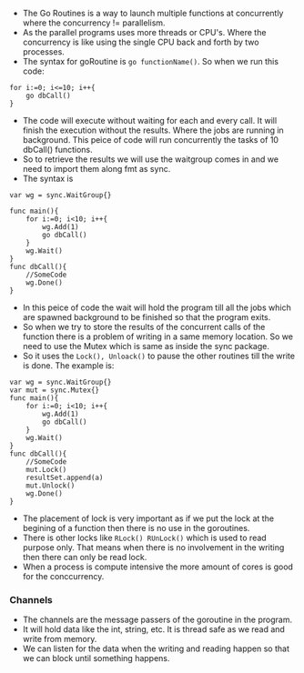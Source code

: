 * The Go Routines is a way to launch multiple functions at concurrently where the concurrency != parallelism.
* As the parallel programs uses more threads or CPU's. Where the concurrency is like using the single CPU back and forth by two processes.
* The syntax for goRoutine is `go functionName()`. So when we run this code:
```
for i:=0; i<=10; i++{
    go dbCall()
}
```
* The code will execute without waiting for each and every call. It will finish the execution without the results. Where the jobs are running in background. This peice of code will run concurrently the tasks of 10 dbCall() functions.
* So to retrieve the results we will use the waitgroup comes in and we need to import them along fmt as sync.
* The syntax is 
```
var wg = sync.WaitGroup{}

func main(){
    for i:=0; i<10; i++{
        wg.Add(1)
        go dbCall()
    }
    wg.Wait()
}
func dbCall(){
    //SomeCode
    wg.Done()
}
```
* In this peice of code the wait will hold the program till all the jobs which are spawned background to be finished so that the program exits.
* So when we try to store the results of the concurrent calls of the function there is a problem of writing in a same memory location. So we need to use the Mutex which is same as inside the sync package.
* So it uses the `Lock(), Unloack()` to pause the other routines till the write is done. The example is:
```
var wg = sync.WaitGroup{}
var mut = sync.Mutex{}
func main(){
    for i:=0; i<10; i++{
        wg.Add(1)
        go dbCall()
    }
    wg.Wait()
}
func dbCall(){
    //SomeCode
    mut.Lock()
    resultSet.append(a)
    mut.Unlock()
    wg.Done()
}
```
* The placement of lock is very important as if we put the lock at the begining of a function then there is no use in the goroutines.
* There is other locks like `RLock() RUnLock()` which is used to read purpose only. That means when there is no involvement in the writing then there can only be read lock.
* When a process is compute intensive the more amount of cores is good for the conccurrency.
### Channels
* The channels are the message passers of the goroutine in the program.
* It will hold data like the int, string, etc. It is thread safe as we read and write from memory.
* We can listen for the data when the writing and reading happen so that we can block until something happens.